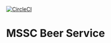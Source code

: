[![CircleCI](https://circleci.com/gh/GabrielGardev/mssc-beer-service.svg?style=svg)](https://app.circleci.com/pipelines/github/GabrielGardev/mssc-beer-service)

# MSSC Beer Service
